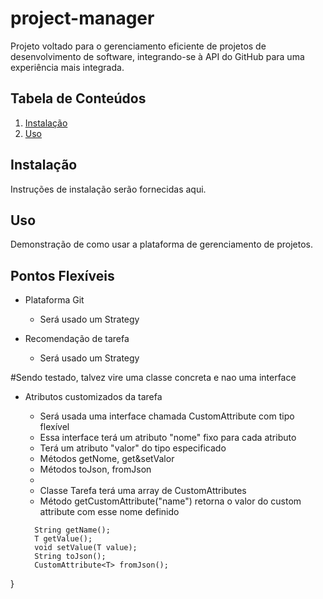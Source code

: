 # project-manager

Projeto voltado para o gerenciamento eficiente de projetos de desenvolvimento de software, integrando-se à API do GitHub para uma experiência mais integrada.

## Tabela de Conteúdos

1. [Instalação](#instalação)
2. [Uso](#uso)


## Instalação

Instruções de instalação serão fornecidas aqui.

## Uso

Demonstração de como usar a plataforma de gerenciamento de projetos.

## Pontos Flexíveis

- Plataforma Git
  - Será usado um Strategy

- Recomendação de tarefa
  - Será usado um Strategy

 #Sendo testado, talvez vire uma classe concreta e nao uma interface
- Atributos customizados da tarefa
  - Será usada uma interface chamada CustomAttribute com tipo flexível 
  - Essa interface terá um atributo "nome" fixo para cada atributo
  - Terá um atributo "valor" do tipo especificado
  - Métodos getNome, get&setValor
  - Métodos toJson, fromJson
  - 
  - Classe Tarefa terá uma array de CustomAttributes
  - Método getCustomAttribute("name") retorna o valor do custom attribute com esse nome definido
 
  ```public class CustomAttribute<T> {
    String getName();
    T getValue();
    void setValue(T value);
    String toJson();
    CustomAttribute<T> fromJson();
}
  ```
